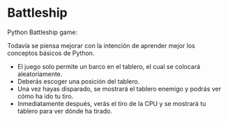 # Battleship
Python Battleship game:

Todavía se piensa mejorar con la intención de aprender mejor los conceptos básicos de Python.

- El juego solo permite un barco en el tablero, el cual se colocará aleatoriamente.  
- Deberás escoger una posición del tablero.  
- Una vez hayas disparado, se mostrará el tablero enemigo y podrás ver cómo ha ido tu tiro.  
- Inmediatamente después, verás el tiro de la CPU y se mostrará tu tablero para ver dónde ha tirado.

